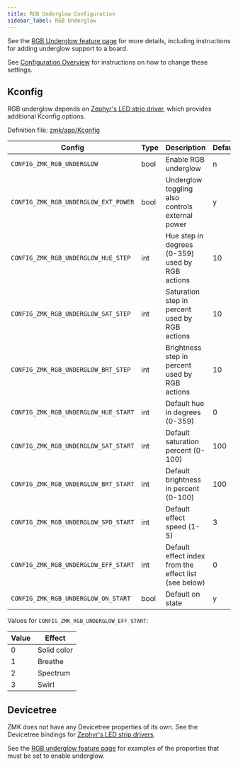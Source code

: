```yaml
---
title: RGB Underglow Configuration
sidebar_label: RGB Underglow
---
```


See the [RGB Underglow feature page](/docs/features/underglow) for more details, including instructions for adding underglow support to a board.

See [Configuration Overview](/docs/config) for instructions on how to change these settings.

## Kconfig

RGB underglow depends on [Zephyr's LED strip driver](https://github.com/zephyrproject-rtos/zephyr/tree/main/drivers/led_strip), which provides additional Kconfig options.

Definition file: [zmk/app/Kconfig](https://github.com/zmkfirmware/zmk/blob/main/app/Kconfig)

| Config                               | Type | Description                                           | Default |
| ------------------------------------ | ---- | ----------------------------------------------------- | ------- |
| `CONFIG_ZMK_RGB_UNDERGLOW`           | bool | Enable RGB underglow                                  | n       |
| `CONFIG_ZMK_RGB_UNDERGLOW_EXT_POWER` | bool | Underglow toggling also controls external power       | y       |
| `CONFIG_ZMK_RGB_UNDERGLOW_HUE_STEP`  | int  | Hue step in degrees (0-359) used by RGB actions       | 10      |
| `CONFIG_ZMK_RGB_UNDERGLOW_SAT_STEP`  | int  | Saturation step in percent used by RGB actions        | 10      |
| `CONFIG_ZMK_RGB_UNDERGLOW_BRT_STEP`  | int  | Brightness step in percent used by RGB actions        | 10      |
| `CONFIG_ZMK_RGB_UNDERGLOW_HUE_START` | int  | Default hue in degrees (0-359)                        | 0       |
| `CONFIG_ZMK_RGB_UNDERGLOW_SAT_START` | int  | Default saturation percent (0-100)                    | 100     |
| `CONFIG_ZMK_RGB_UNDERGLOW_BRT_START` | int  | Default brightness in percent (0-100)                 | 100     |
| `CONFIG_ZMK_RGB_UNDERGLOW_SPD_START` | int  | Default effect speed (1-5)                            | 3       |
| `CONFIG_ZMK_RGB_UNDERGLOW_EFF_START` | int  | Default effect index from the effect list (see below) | 0       |
| `CONFIG_ZMK_RGB_UNDERGLOW_ON_START`  | bool | Default on state                                      | y       |

Values for `CONFIG_ZMK_RGB_UNDERGLOW_EFF_START`:

| Value | Effect      |
| ----- | ----------- |
| 0     | Solid color |
| 1     | Breathe     |
| 2     | Spectrum    |
| 3     | Swirl       |

## Devicetree

ZMK does not have any Devicetree properties of its own. See the Devicetree bindings for [Zephyr's LED strip drivers](https://github.com/zephyrproject-rtos/zephyr/tree/main/dts/bindings/led_strip).

See the [RGB underglow feature page](/docs/features/underglow) for examples of the properties that must be set to enable underglow.
